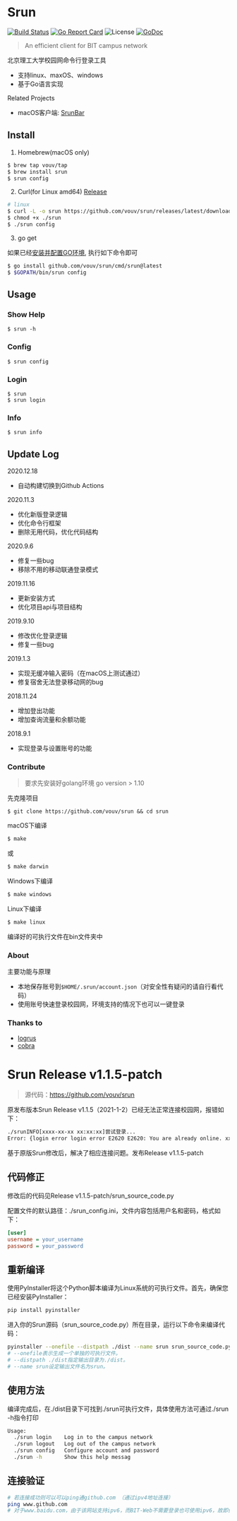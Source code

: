 # Srun

[![Build Status](https://travis-ci.org/vouv/srun.svg?branch=master)](https://travis-ci.org/vouv/srun) [![Go Report Card](https://goreportcard.com/badge/github.com/vouv/srun)](https://goreportcard.com/report/github.com/vouv/srun) ![License](https://img.shields.io/packagist/l/doctrine/orm.svg) [![GoDoc](https://godoc.org/github.com/vouv/srun?status.svg)](https://godoc.org/github.com/vouv/srun/core)

> An efficient client for BIT campus network

北京理工大学校园网命令行登录工具
- 支持linux、maxOS、windows
- 基于Go语言实现

Related Projects

- macOS客户端: [SrunBar](https://github.com/vouv/SrunBar)

## Install

1. Homebrew(macOS only)

```bash
$ brew tap vouv/tap
$ brew install srun
$ srun config
```

2. Curl(for Linux amd64) [Release](https://github.com/vouv/srun/releases/latest)

```bash
# linux
$ curl -L -o srun https://github.com/vouv/srun/releases/latest/download/srun-linux
$ chmod +x ./srun
$ ./srun config
```

3. go get

如果已经[安装并配置GO环境](https://golang.google.cn/doc/install), 执行如下命令即可

```bash
$ go install github.com/vouv/srun/cmd/srun@latest
$ $GOPATH/bin/srun config
```


## Usage

### Show Help

```
$ srun -h
```

### Config

```
$ srun config
```

### Login

```
$ srun
$ srun login
```

### Info
```
$ srun info
```

## Update Log

2020.12.18

- 自动构建切换到Github Actions

2020.11.3

- 优化新版登录逻辑
- 优化命令行框架
- 删除无用代码，优化代码结构

2020.9.6

- 修复一些bug
- 移除不用的移动联通登录模式

2019.11.16

- 更新安装方式
- 优化项目api与项目结构

2019.9.10

- 修改优化登录逻辑
- 修复一些bug

2019.1.3
- 实现无缓冲输入密码（在macOS上测试通过）
- 修复宿舍无法登录移动网的bug

2018.11.24
- 增加登出功能
- 增加查询流量和余额功能

2018.9.1
- 实现登录与设置账号的功能


### Contribute

> 要求先安装好golang环境 go version > 1.10

先克隆项目

```
$ git clone https://github.com/vouv/srun && cd srun
```

macOS下编译

```bash
$ make
```
或
```bash
$ make darwin
```

Windows下编译
```bash
$ make windows
```

Linux下编译
```bash
$ make linux
```

编译好的可执行文件在bin文件夹中

### About

主要功能与原理

- 本地保存账号到`$HOME/.srun/account.json`（对安全性有疑问的请自行看代码）
- 使用账号快速登录校园网，环境支持的情况下也可以一键登录


### Thanks to

- [logrus](https://github.com/sirupsen/logrus)
- [cobra](https://github.com/spf13/cobra)

# Srun Release v1.1.5-patch

> 源代码：https://github.com/vouv/srun

原发布版本Srun Release v1.1.5（2021-1-2）已经无法正常连接校园网，报错如下：
```bash
./srunINFO[xxxx-xx-xx xx:xx:xx]尝试登录...
Error: {login error login error E2620 E2620: You are already online. xxx.xxx.xxx.xxx}
```

基于原版Srun修改后，解决了相应连接问题。发布Release v1.1.5-patch

## 代码修正

修改后的代码见Release v1.1.5-patch/srun_source_code.py

配置文件的默认路径：./srun_config.ini，文件内容包括用户名和密码，格式如下：
```ini
[user]
username = your_username
password = your_password
```

## 重新编译

使用PyInstaller将这个Python脚本编译为Linux系统的可执行文件。首先，确保您已经安装PyInstaller：
```bash
pip install pyinstaller
```

进入你的Srun源码（srun_source_code.py）所在目录，运行以下命令来编译代码：
```bash
pyinstaller --onefile --distpath ./dist --name srun srun_source_code.py
# --onefile表示生成一个单独的可执行文件。
# --distpath ./dist指定输出目录为./dist。
# --name srun设定输出文件名为srun。
```
## 使用方法

编译完成后，在./dist目录下可找到./srun可执行文件，具体使用方法可通过./srun -h指令打印
```bash
Usage:
  ./srun login    Log in to the campus network
  ./srun logout   Log out of the campus network
  ./srun config   Configure account and password
  ./srun -h       Show this help messag
```

## 连接验证

```bash
# 若连接成功则可以可以ping通github.com （通过ipv4地址连接）
ping www.github.com 
# 对于www.baidu.com，由于该网站支持ipv6，而BIT-Web不需要登录也可使用ipv6，故即便没有连接上校园网，也能ping通www.baidu.com (将通过ipv6地址连接)
```



